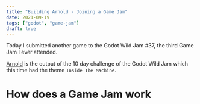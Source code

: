 ```yaml
---
title: "Building Arnold - Joining a Game Jam"
date: 2021-09-19
tags: ["godot", "game-jam"]
draft: true
---
```


Today I submitted another game to the Godot Wild Jam #37, the third Game Jam I ever attended.

[Arnold](https://flipez.itch.io/arnold) is the output of the 10 day challenge of the Godot Wild Jam
which this time had the theme `Inside The Machine`.

# How does a Game Jam work